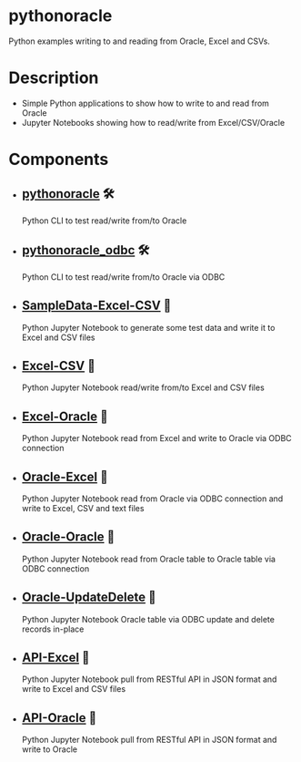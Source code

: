 # pythonoracle

Python examples writing to and reading from Oracle, Excel and CSVs.

# Description

- Simple Python applications to show how to write to and read from Oracle
- Jupyter Notebooks showing how to read/write from Excel/CSV/Oracle

# Components
- ## [pythonoracle](https://github.com/DykemaBill/pythonoracle/blob/main/pythonoracle.py) :hammer_and_wrench:
    Python CLI to test read/write from/to Oracle
- ## [pythonoracle_odbc](https://github.com/DykemaBill/pythonoracle/blob/main/pythonoracle_odbc.py) :hammer_and_wrench:
    Python CLI to test read/write from/to Oracle via ODBC
- ## [SampleData-Excel-CSV](https://github.com/DykemaBill/pythonoracle/blob/main/SampleData-Excel-CSV.ipynb) :notebook:
    Python Jupyter Notebook to generate some test data and write it to Excel and CSV files
- ## [Excel-CSV](https://github.com/DykemaBill/pythonoracle/blob/main/Excel-CSV.ipynb) :notebook:
    Python Jupyter Notebook read/write from/to Excel and CSV files
- ## [Excel-Oracle](https://github.com/DykemaBill/pythonoracle/blob/main/Excel-Oracle.ipynb) :notebook:
    Python Jupyter Notebook read from Excel and write to Oracle via ODBC connection
- ## [Oracle-Excel](https://github.com/DykemaBill/pythonoracle/blob/main/Oracle-Excel.ipynb) :notebook:
    Python Jupyter Notebook read from Oracle via ODBC connection and write to Excel, CSV and text files
- ## [Oracle-Oracle](https://github.com/DykemaBill/pythonoracle/blob/main/Oracle-Oracle.ipynb) :notebook:
    Python Jupyter Notebook read from Oracle table to Oracle table via ODBC connection
- ## [Oracle-UpdateDelete](https://github.com/DykemaBill/pythonoracle/blob/main/Oracle-UpdateDelete.ipynb) :notebook:
    Python Jupyter Notebook Oracle table via ODBC update and delete records in-place
- ## [API-Excel](https://github.com/DykemaBill/pythonoracle/blob/main/API-Excel.ipynb) :notebook:
    Python Jupyter Notebook pull from RESTful API in JSON format and write to Excel and CSV files
- ## [API-Oracle](https://github.com/DykemaBill/pythonoracle/blob/main/API-Oracle.ipynb) :notebook:
    Python Jupyter Notebook pull from RESTful API in JSON format and write to Oracle